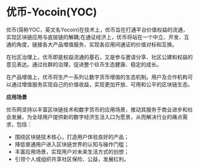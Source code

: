 # 优币-Yocoin(YOC)

优币(简称YOC，英文名Yocoin)在技术上，优币旨在打通平台价值权益的流通，实现区块链应用与底层链的解耦;在通证经济上，优币将站在一个中立、开发、互通的角度，链接各大产品增值服务，实现各应用间通证的价值对标和互换。

在社区治理上，优币即是权益流通的基石，又是参与邀请分享、社区公建和权益的意见表达。通过社群的治理，促进整个玖币生态健康、稳定的成长。

在产品增值上，优币将生产一系列让数字货币增值的生态机制。用户及合作机构可以通过增值服务实现自己的价值收益，实现更加开放、可用和公平的区块链生态。

**应用场景**

优币网坚持以丰富区块链技术和数字货币的应用场景，推动其服务于商业进步和社会发展，为全球用户提供新的数字经济生活入口为愿景，从而解决行业的痛点需求，包括：

- 围绕区块链技术核心，打造用户体验良好的产品；
- 降低普通用户进入区块链世界的认知与操作门槛；
- 丰富应用场景，实现用户对未来生活方式的创想；
- 引领个人或组织共享社区保险、公益，发展红利。


